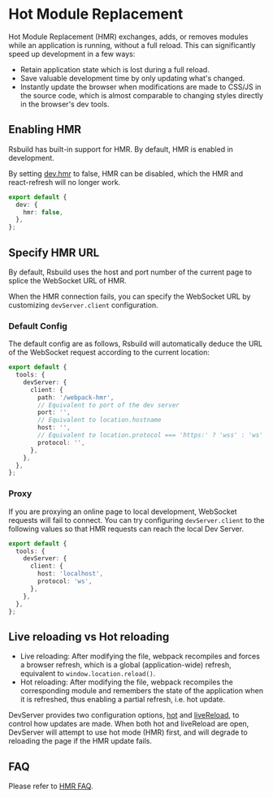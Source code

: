 # Hot Module Replacement

Hot Module Replacement (HMR) exchanges, adds, or removes modules while an application is running, without a full reload. This can significantly speed up development in a few ways:

- Retain application state which is lost during a full reload.
- Save valuable development time by only updating what's changed.
- Instantly update the browser when modifications are made to CSS/JS in the source code, which is almost comparable to changing styles directly in the browser's dev tools.

## Enabling HMR

Rsbuild has built-in support for HMR. By default, HMR is enabled in development.

By setting [dev.hmr](/config/options/dev.html#devhmr) to false, HMR can be disabled, which the HMR and react-refresh will no longer work.

```ts
export default {
  dev: {
    hmr: false,
  },
};
```

## Specify HMR URL

By default, Rsbuild uses the host and port number of the current page to splice the WebSocket URL of HMR.

When the HMR connection fails, you can specify the WebSocket URL by customizing `devServer.client` configuration.

### Default Config

The default config are as follows, Rsbuild will automatically deduce the URL of the WebSocket request according to the current location:

```ts
export default {
  tools: {
    devServer: {
      client: {
        path: '/webpack-hmr',
        // Equivalent to port of the dev server
        port: '',
        // Equivalent to location.hostname
        host: '',
        // Equivalent to location.protocol === 'https:' ? 'wss' : 'ws'
        protocol: '',
      },
    },
  },
};
```

### Proxy

If you are proxying an online page to local development, WebSocket requests will fail to connect. You can try configuring `devServer.client` to the following values so that HMR requests can reach the local Dev Server.

```ts
export default {
  tools: {
    devServer: {
      client: {
        host: 'localhost',
        protocol: 'ws',
      },
    },
  },
};
```

## Live reloading vs Hot reloading

- Live reloading: After modifying the file, webpack recompiles and forces a browser refresh, which is a global (application-wide) refresh, equivalent to `window.location.reload()`.
- Hot reloading: After modifying the file, webpack recompiles the corresponding module and remembers the state of the application when it is refreshed, thus enabling a partial refresh, i.e. hot update.

DevServer provides two configuration options, [hot](/config/options/tools.html#hot) and [liveReload](/config/options/tools.html#livereload), to control how updates are made. When both hot and liveReload are open, DevServer will attempt to use hot mode (HMR) first, and will degrade to reloading the page if the HMR update fails.

## FAQ

Please refer to [HMR FAQ](/guide/faq/hmr).
